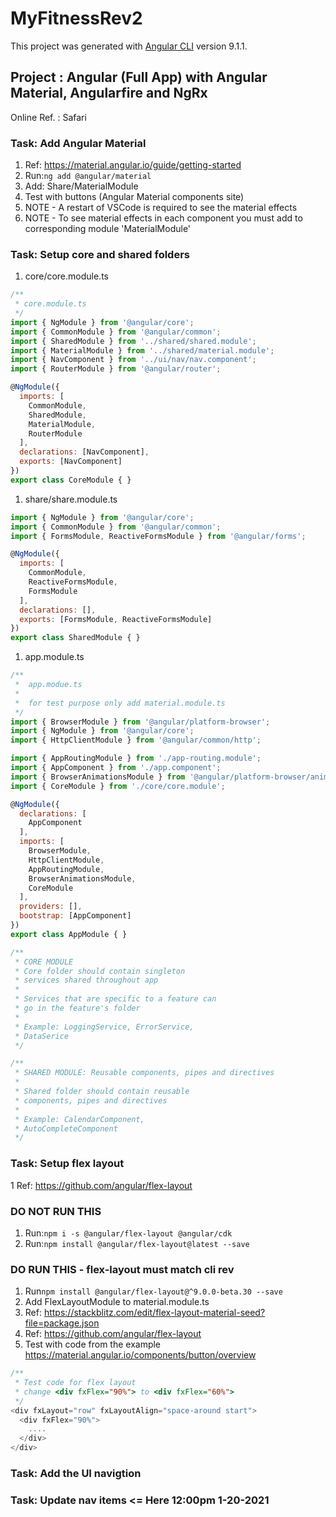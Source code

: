 # MyFitnessRev2

This project was generated with [Angular CLI](https://github.com/angular/angular-cli) version 9.1.1.

## **Project** : Angular (Full App) with Angular Material, Angularfire and NgRx

Online Ref. : Safari

### Task: Add Angular Material

1. Ref: <https://material.angular.io/guide/getting-started>
2. Run:```ng add @angular/material```
3. Add: Share/MaterialModule
4. Test with buttons (Angular Material components site)
5. NOTE - A restart of VSCode is required to see the material effects
6. NOTE - To see material effects in each component you must add to corresponding module 'MaterialModule'

### Task: Setup core and shared folders

1. core/core.module.ts

```Javascript
/**
 * core.module.ts
 */
import { NgModule } from '@angular/core';
import { CommonModule } from '@angular/common';
import { SharedModule } from '../shared/shared.module';
import { MaterialModule } from '../shared/material.module';
import { NavComponent } from '../ui/nav/nav.component';
import { RouterModule } from '@angular/router';

@NgModule({
  imports: [
    CommonModule,
    SharedModule,
    MaterialModule,
    RouterModule
  ],
  declarations: [NavComponent],
  exports: [NavComponent]
})
export class CoreModule { }
```

1. share/share.module.ts

```Javascript
import { NgModule } from '@angular/core';
import { CommonModule } from '@angular/common';
import { FormsModule, ReactiveFormsModule } from '@angular/forms';

@NgModule({
  imports: [
    CommonModule,
    ReactiveFormsModule,
    FormsModule
  ],
  declarations: [],
  exports: [FormsModule, ReactiveFormsModule]
})
export class SharedModule { }
```

1. app.module.ts

```Javascript
/**
 *  app.modue.ts
 * 
 *  for test purpose only add material.module.ts
 */
import { BrowserModule } from '@angular/platform-browser';
import { NgModule } from '@angular/core';
import { HttpClientModule } from '@angular/common/http';

import { AppRoutingModule } from './app-routing.module';
import { AppComponent } from './app.component';
import { BrowserAnimationsModule } from '@angular/platform-browser/animations';
import { CoreModule } from './core/core.module';

@NgModule({
  declarations: [
    AppComponent
  ],
  imports: [
    BrowserModule,
    HttpClientModule,
    AppRoutingModule,
    BrowserAnimationsModule,
    CoreModule
  ],
  providers: [],
  bootstrap: [AppComponent]
})
export class AppModule { }
```

```Javascript
/**
 * CORE MODULE
 * Core folder should contain singleton
 * services shared throughout app
 *
 * Services that are specific to a feature can
 * go in the feature's folder
 *
 * Example: LoggingService, ErrorService,
 * DataSerice
 */

/**
 * SHARED MODULE: Reusable components, pipes and directives
 *
 * Shared folder should contain reusable
 * components, pipes and directives
 *
 * Example: CalendarComponent,
 * AutoCompleteComponent
 */
```

### Task: Setup flex layout

1 Ref: <https://github.com/angular/flex-layout>

### **DO NOT RUN THIS**

1. Run:```npm i -s @angular/flex-layout @angular/cdk```
2. Run:```npm install @angular/flex-layout@latest --save```

### **DO RUN THIS - flex-layout must match cli rev**

1. Run```npm install @angular/flex-layout@^9.0.0-beta.30 --save```
2. Add FlexLayoutModule to material.module.ts
3. Ref: <https://stackblitz.com/edit/flex-layout-material-seed?file=package.json>
4. Ref: <https://github.com/angular/flex-layout>
5. Test with code from the example <https://material.angular.io/components/button/overview>

```Javascript
/**
 * Test code for flex layout
 * change <div fxFlex="90%"> to <div fxFlex="60%">
 */
<div fxLayout="row" fxLayoutAlign="space-around start">
  <div fxFlex="90%">
    ....
  </div>
</div>
```

### Task: Add the UI navigtion

### Task: Update nav items <= Here 12:00pm 1-20-2021
